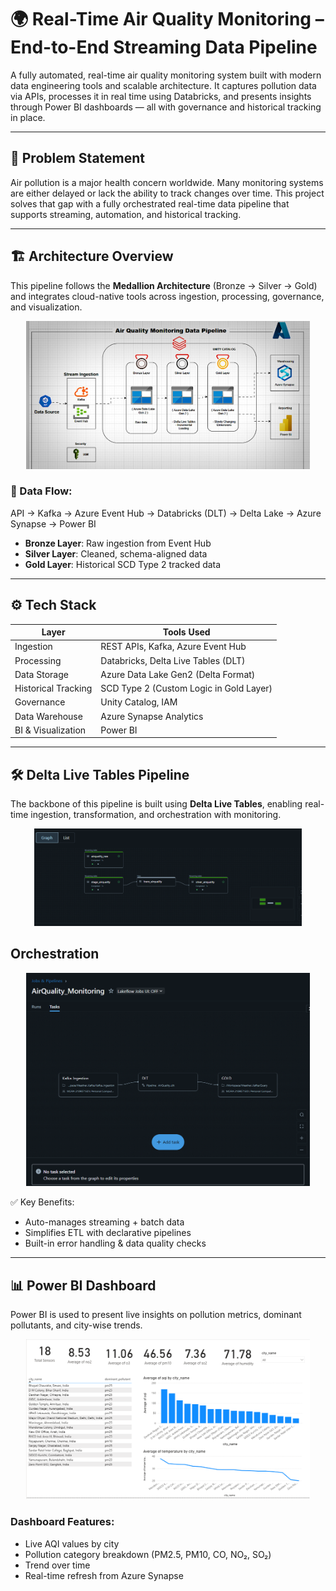 # 🌍 Real-Time Air Quality Monitoring – End-to-End Streaming Data Pipeline

A fully automated, real-time air quality monitoring system built with modern data engineering tools and scalable architecture. It captures pollution data via APIs, processes it in real time using Databricks, and presents insights through Power BI dashboards — all with governance and historical tracking in place.

---

## 🧠 Problem Statement

Air pollution is a major health concern worldwide. Many monitoring systems are either delayed or lack the ability to track changes over time. This project solves that gap with a fully orchestrated real-time data pipeline that supports streaming, automation, and historical tracking.

---

## 🏗️ Architecture Overview

This pipeline follows the **Medallion Architecture** (Bronze → Silver → Gold) and integrates cloud-native tools across ingestion, processing, governance, and visualization.

<p align="center">
  <img src="Pictures/AirQualityArchitecture.png" alt="Architecture Diagram" width="90%">
</p>

### 🔁 Data Flow:
API → Kafka → Azure Event Hub → Databricks (DLT) → Delta Lake → Azure Synapse → Power BI


- **Bronze Layer**: Raw ingestion from Event Hub  
- **Silver Layer**: Cleaned, schema-aligned data  
- **Gold Layer**: Historical SCD Type 2 tracked data  

---

## ⚙️ Tech Stack

| Layer               | Tools Used                             |
|---------------------|-----------------------------------------|
| Ingestion           | REST APIs, Kafka, Azure Event Hub       |
| Processing          | Databricks, Delta Live Tables (DLT)     |
| Data Storage        | Azure Data Lake Gen2 (Delta Format)     |
| Historical Tracking | SCD Type 2 (Custom Logic in Gold Layer) |
| Governance          | Unity Catalog, IAM                      |
| Data Warehouse      | Azure Synapse Analytics                 |
| BI & Visualization  | Power BI                                |

---

## 🛠️ Delta Live Tables Pipeline

The backbone of this pipeline is built using **Delta Live Tables**, enabling real-time ingestion, transformation, and orchestration with monitoring.

<p align="center">
  <img src="Pictures/Silver_Dlt_pipeline.png" alt="DLT Pipeline UI" width="85%">
</p>

## Orchestration 
<p align="center">
  <img src="Pictures/orchestration.png" alt="Power BI Dashboard Screenshot" width="90%">
</p>



✅ Key Benefits:
- Auto-manages streaming + batch data  
- Simplifies ETL with declarative pipelines  
- Built-in error handling & data quality checks

---

## 📊 Power BI Dashboard

Power BI is used to present live insights on pollution metrics, dominant pollutants, and city-wise trends.

<p align="center">
  <img src="Pictures/Dashboard.png" alt="Power BI Dashboard Screenshot" width="90%">
</p>

### Dashboard Features:
- Live AQI values by city  
- Pollution category breakdown (PM2.5, PM10, CO, NO₂, SO₂)  
- Trend over time  
- Real-time refresh from Azure Synapse








